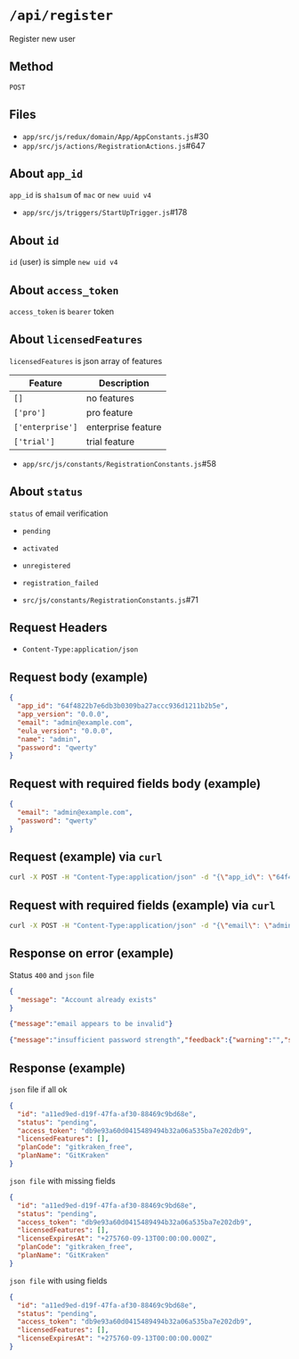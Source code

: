 # `/api/register`

Register new user

## Method

`POST`

## Files

- `app/src/js/redux/domain/App/AppConstants.js`#30
- `app/src/js/actions/RegistrationActions.js`#647

## About `app_id`

`app_id` is `sha1sum` of `mac` or `new uuid v4`

- `app/src/js/triggers/StartUpTrigger.js`#178

## About `id`

`id` (user) is simple `new uid v4`

## About `access_token`

`access_token` is `bearer` token

## About `licensedFeatures`

`licensedFeatures` is json array of features

Feature          | Description
---------------- | ------------------
`[]`             | no features
`['pro']`        | pro feature
`['enterprise']` | enterprise feature
`['trial']`      | trial feature

- `app/src/js/constants/RegistrationConstants.js`#58

## About `status`

`status` of email verification

- `pending`
- `activated`
- `unregistered`
- `registration_failed`

- `src/js/constants/RegistrationConstants.js`#71

## Request Headers

- `Content-Type:application/json`

## Request body (example)

```json
{
  "app_id": "64f4822b7e6db3b0309ba27accc936d1211b2b5e",
  "app_version": "0.0.0",
  "email": "admin@example.com",
  "eula_version": "0.0.0",
  "name": "admin",
  "password": "qwerty"
}
```

## Request with required fields body (example)

```json
{
  "email": "admin@example.com",
  "password": "qwerty"
}
```

## Request (example) via `curl`

```bash
curl -X POST -H "Content-Type:application/json" -d "{\"app_id\": \"64f4822b7e6db3b0309ba27accc936d1211b2b5e\",\"app_version\": \"0.0.0\",\"email\": \"admin@example.com\",\"eula_version\": \"0.0.0\",\"name\": \"admin\",\"password\": \"qwerty\"}" api.gitkraken.com/register
```

## Request with required fields (example) via `curl`

```bash
curl -X POST -H "Content-Type:application/json" -d "{\"email\": \"admin@example.com\",\"password\": \"qwerty\"}" api.gitkraken.com/register
```

## Response on error (example)

Status `400` and `json` file

```json
{
  "message": "Account already exists"
}
```

```json
{"message":"email appears to be invalid"}
```

```json
{"message":"insufficient password strength","feedback":{"warning":"","suggestions":["Add another word or two. Uncommon words are better."]},"score":0,"minimumLength":6,"minimumScore":1,"recommendedScore":3}
```

## Response (example)

`json` file if all ok

```json
{
  "id": "a11ed9ed-d19f-47fa-af30-88469c9bd68e",
  "status": "pending",
  "access_token": "db9e93a60d0415489494b32a06a535ba7e202db9",
  "licensedFeatures": [],
  "planCode": "gitkraken_free",
  "planName": "GitKraken"
}
```

`json file` with missing fields

```json
{
  "id": "a11ed9ed-d19f-47fa-af30-88469c9bd68e",
  "status": "pending",
  "access_token": "db9e93a60d0415489494b32a06a535ba7e202db9",
  "licensedFeatures": [],
  "licenseExpiresAt": "+275760-09-13T00:00:00.000Z",
  "planCode": "gitkraken_free",
  "planName": "GitKraken"
}
```

`json file` with using fields

```json
{
  "id": "a11ed9ed-d19f-47fa-af30-88469c9bd68e",
  "status": "pending",
  "access_token": "db9e93a60d0415489494b32a06a535ba7e202db9",
  "licensedFeatures": [],
  "licenseExpiresAt": "+275760-09-13T00:00:00.000Z"
}
```
